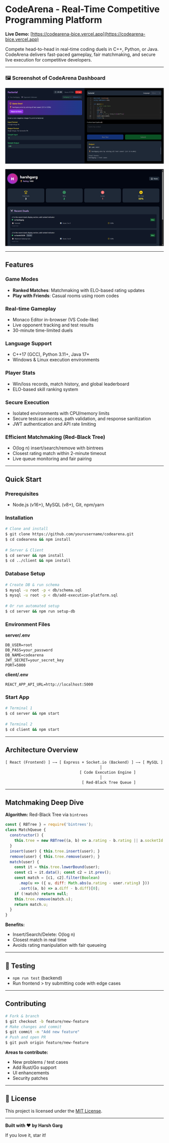 # CodeArena - Real-Time Competitive Programming Platform

**Live Demo:** [https://codearena-bice.vercel.app](https://codearena-bice.vercel.app)

Compete head-to-head in real-time coding duels in C++, Python, or Java. CodeArena delivers fast-paced gameplay, fair matchmaking, and secure live execution for competitive developers.

---
### 🖼️ Screenshot of CodeArena Dashboard

![CodeArena Screenshot](https://github.com/harshgarg10/codearena/blob/main/images/DuelScreen.png)

![CodeArena Screenshot](https://github.com/harshgarg10/codearena/blob/main/images/ProfileScreen.png)

---
## Features

### Game Modes

* **Ranked Matches**: Matchmaking with ELO-based rating updates
* **Play with Friends**: Casual rooms using room codes

### Real-time Gameplay

* Monaco Editor in-browser (VS Code-like)
* Live opponent tracking and test results
* 30-minute time-limited duels

### Language Support

* C++17 (GCC), Python 3.11+, Java 17+
* Windows & Linux execution environments

### Player Stats

* Win/loss records, match history, and global leaderboard
* ELO-based skill ranking system

### Secure Execution

* Isolated environments with CPU/memory limits
* Secure testcase access, path validation, and response sanitization
* JWT authentication and API rate limiting

### Efficient Matchmaking (Red-Black Tree)

* O(log n) insert/search/remove with bintrees
* Closest rating match within 2-minute timeout
* Live queue monitoring and fair pairing

---

## Quick Start

### Prerequisites

* Node.js (v16+), MySQL (v8+), Git, npm/yarn

### Installation

```bash
# Clone and install
$ git clone https://github.com/yourusername/codearena.git
$ cd codearena && npm install

# Server & Client
$ cd server && npm install
$ cd ../client && npm install
```

### Database Setup

```bash
# Create DB & run schema
$ mysql -u root -p < db/schema.sql
$ mysql -u root -p < db/add-execution-platform.sql

# Or run automated setup
$ cd server && npm run setup-db
```

### Environment Files

**server/.env**

```
DB_USER=root
DB_PASS=your_password
DB_NAME=codearena
JWT_SECRET=your_secret_key
PORT=5000
```

**client/.env**

```
REACT_APP_API_URL=http://localhost:5000
```

### Start App

```bash
# Terminal 1
$ cd server && npm start

# Terminal 2
$ cd client && npm start
```

---

## Architecture Overview

```
[ React (Frontend) ] —→ [ Express + Socket.io (Backend) ] —→ [ MySQL ]
                                          │
                                 [ Code Execution Engine ]
                                          │
                                  [ Red-Black Tree Queue ]
```

---

## Matchmaking Deep Dive

**Algorithm:** Red-Black Tree via `bintrees`

```js
const { RBTree } = require('bintrees');
class MatchQueue {
  constructor() {
    this.tree = new RBTree((a, b) => a.rating - b.rating || a.socketId.localeCompare(b.socketId));
  }
  insert(user) { this.tree.insert(user); }
  remove(user) { this.tree.remove(user); }
  match(user) {
    const it = this.tree.lowerBound(user);
    const c1 = it.data(); const c2 = it.prev();
    const match = [c1, c2].filter(Boolean)
      .map(u => ({ u, diff: Math.abs(u.rating - user.rating) }))
      .sort((a, b) => a.diff - b.diff)[0];
    if (!match) return null;
    this.tree.remove(match.u);
    return match.u;
  }
}
```

**Benefits:**

* Insert/Search/Delete: O(log n)
* Closest match in real time
* Avoids rating manipulation with fair queueing

---
## 🧪 Testing

- `npm run test` (backend)
- Run frontend > try submitting code with edge cases

---
## Contributing

```bash
# Fork & branch
$ git checkout -b feature/new-feature
# Make changes and commit
$ git commit -m "Add new feature"
# Push and open PR
$ git push origin feature/new-feature
```

**Areas to contribute:**

* New problems / test cases
* Add Rust/Go support
* UI enhancements
* Security patches

---

## 📝 License

This project is licensed under the [MIT License](LICENSE).

---
**Built with ❤️ by Harsh Garg**

If you love it, star it!
